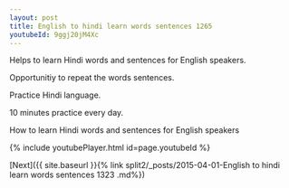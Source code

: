 ```yaml
---
layout: post
title: English to hindi learn words sentences 1265 
youtubeId: 9ggj20jM4Xc
---
```

 
 
Helps to learn Hindi words and sentences for English speakers.

Opportunitiy to repeat the words sentences. 

Practice Hindi language. 
 
10 minutes practice every day. 
 
How to learn Hindi words and sentences for English speakers 
 
{% include youtubePlayer.html id=page.youtubeId %}
 
 
[Next]({{ site.baseurl }}{% link  split2/_posts/2015-04-01-English to hindi learn words sentences 1323 .md%})
 
